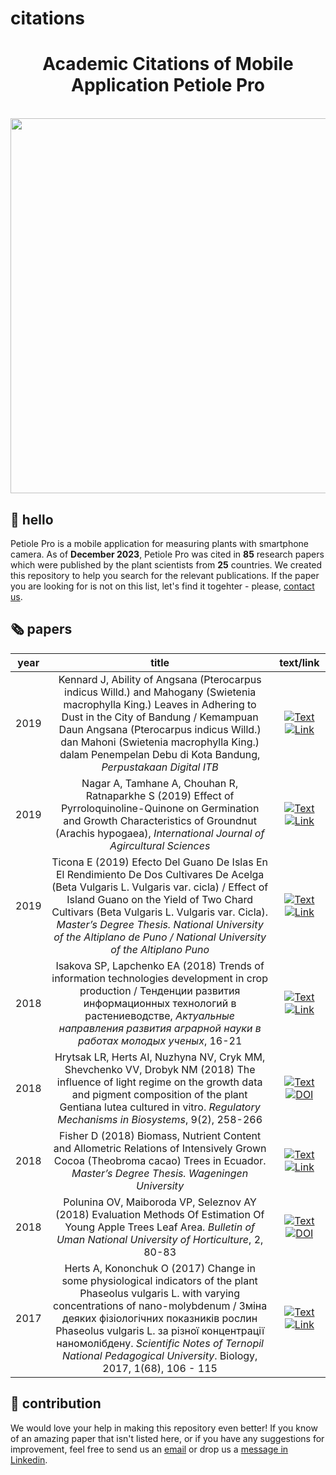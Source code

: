 # citations
<h1 align="center">Academic Citations of Mobile Application Petiole Pro</h1>

<p align="center">
    </br>
    <img width="600" src="https://github.com/" alt="">
    </br>
</p>

## 👋 hello

Petiole Pro is a mobile application for measuring plants with smartphone camera. As of **December 2023**, Petiole Pro was cited in **85** research papers which were published by the plant scientists from **25** countries. We created this repository to help you search for the relevant publications. If the paper you are looking for is not on this list, let's find it togehter - please, [contact us](mailto:supprt@petioleapp.com).

## 🗞️ papers

<!--- AUTOGENERATED_COURSES_TABLE -->
<!---
   WARNING: DO NOT EDIT THIS TABLE MANUALLY. IT IS AUTOMATICALLY GENERATED.
   HEAD OVER TO CONTRIBUTING.MD FOR MORE DETAILS ON HOW TO MAKE CHANGES PROPERLY.
-->
| **year** | **title** | **text/link** |
|:---------:|:---------:|:----------------------:|
| 2019 | Kennard J, Ability of Angsana (Pterocarpus indicus Willd.) and Mahogany (Swietenia macrophylla King.) Leaves in Adhering to Dust in the City of Bandung / Kemampuan Daun Angsana (Pterocarpus indicus Willd.) dan Mahoni (Swietenia macrophylla King.) dalam Penempelan Debu di Kota Bandung, *Perpustakaan Digital ITB* |  [![Text](https://img.shields.io/badge/Text-F9A72F)](https://github.com/petiolepro/citations/blob/5804861cc429fe04e400c6a87014380f7b156662/originals/2019_-_Kennard_Kemampuan_daun_angsana_pterocarpus_indicus_willd_dan_mahoni_swietenia_macrophylla_king_dalam_penempelan_debu_di_kota_bandung.pdf) [![Link](https://img.shields.io/badge/Link-555555)](https://digilib.itb.ac.id/index.php/gdl/view/42756)|
| 2019 | Nagar A, Tamhane A, Chouhan R, Ratnaparkhe S (2019) Effect of Pyrroloquinoline-Quinone on Germination and Growth Characteristics of Groundnut (Arachis hypogaea), *International Journal of Agircultural Sciences* |  [![Text](https://img.shields.io/badge/Text-F9A72F)](https://github.com/petiolepro/citations/blob/19a181ebc077e7a643ca737f000a61f5d452dec1/originals/2019_-_Nagar_Tamhane_Chouhan_Ratnaparkhe_Effect_of_pyrroloquinoline-quinone_on_germination_and_growth_characteristics_of_groundnut_arachis_hypogaea.pdf) [![Link](https://img.shields.io/badge/Link-555555)](https://bioinfopublication.org/files/articles/11_10_18_IJAS.pdf)|
| 2019 | Ticona E (2019) Efecto Del Guano De Islas En El Rendimiento De Dos Cultivares De Acelga (Beta Vulgaris L. Vulgaris var. cicla) / Effect of Island Guano on the Yield of Two Chard Cultivars (Beta Vulgaris L. Vulgaris var. Cicla). *Master’s Degree Thesis. National University of the Altiplano de Puno / National University of the Altiplano Puno* |  [![Text](https://img.shields.io/badge/Text-F9A72F)](https://github.com/petiolepro/citations/blob/main/originals/2018_-_Isakova_Lapchenko_Trends_of_Information_Technologies_Development_in_Crop_Production.pdf) [![Link](https://img.shields.io/badge/Link-555555)](http://repositorio.unap.edu.pe/bitstream/handle/UNAP/16006/Salamanca_Ticona_Edwin.pdf?sequence=1&isAllowed=y)|
| 2018 | Isakova SP, Lapchenko EA (2018) Trends of information technologies development in crop production / Тенденции развития информационных технологий в растениеводстве, *Актуальные направления развития аграрной науки в работах молодых ученых*, 16-21 |  [![Text](https://img.shields.io/badge/Text-F9A72F)](https://github.com/petiolepro/citations/blob/main/originals/2018_-_Isakova_Lapchenko_Trends_of_Information_Technologies_Development_in_Crop_Production.pdf) [![Link](https://img.shields.io/badge/Link-555555)](http://www.spsl.nsc.ru/FullText/konfe/%D0%9E%D0%BC%D1%81%D0%BA%D0%B8%D0%B9%D0%90%D0%9D%D0%A6-2018.pdf#page=16)|
| 2018 | Hrytsak LR, Herts AI, Nuzhyna NV, Cryk MM, Shevchenko VV, Drobyk NM (2018) The influence of light regime on the growth data and pigment composition of the plant Gentiana lutea cultured in vitro. *Regulatory Mechanisms in Biosystems*, 9(2), 258-266 |  [![Text](https://img.shields.io/badge/Text-F9A72F)](https://github.com/petiolepro/citations/blob/main/originals/2018_-_Hrytsak_The_%20Influence_of_Light%20Regime_on_the%20Growth_Data_and_Pigment_Composition.pdf) [![DOI](https://img.shields.io/badge/DOI-555555)](https://doi.org/10.15421/021838)|
| 2018 | Fisher D (2018) Biomass, Nutrient Content and Allometric Relations of Intensively Grown Cocoa (Theobroma cacao) Trees in Ecuador. *Master’s Degree Thesis. Wageningen University* |  [![Text](https://img.shields.io/badge/Text-F9A72F)](https://github.com/petiolepro/citations/blob/main/originals/2018_-_Fisher_Biomass_Nutrient_content_and_Allometric_Relations.pdf) [![Link](https://img.shields.io/badge/Link-555555)](https://edepot.wur.nl/471676)|
| 2018 | Polunina OV, Maiboroda VP, Seleznov AY (2018) Evaluation Methods Of Estimation Of Young Apple Trees Leaf Area. *Bulletin of Uman National University of Horticulture*, 2, 80-83 |  [![Text](https://img.shields.io/badge/Text-F9A72F)](https://github.com/petiolepro/citations/blob/main/originals/2018_-_Polunina_Maiboroda_Seleznov_Evalutation_Methods_of_Estimation_of_Young_Apple_Treas_Leaf-Area.pdf) [![DOI](https://img.shields.io/badge/DOI-555555)](https://doi.org/10.31395/2310-0478-2018-21-80-82)|
| 2017 | Herts A, Kononchuk O (2017) Change in some physiological indicators of the plant Phaseolus vulgaris L. with varying concentrations of nano-molybdenum / Зміна деяких фізіологічних показників рослин Phaseolus vulgaris L. за різної концентрації наномолібдену. *Scientific Notes of Ternopil National Pedagogical University*. Biology, 2017, 1(68), 106 - 115 | [![Text](https://img.shields.io/badge/Text-F9A72F)](https://github.com/petiolepro/citations/blob/1442db585091d0a2f0368fd30da3ddbe19d597f3/originals/2017_-_Herts_Kononchuk_Change_in_some_physiological_indicators_of_the_plant_Phaseolus_vulgaris_L._with_varying_concentrations_of_nano-molybdenum.pdf) [![Link](https://img.shields.io/badge/DOI-555555)](http://dspace.tnpu.edu.ua/bitstream/123456789/8026/1/Herts%2C%20Kononchuk.pdf)|
<!--- AUTOGENERATED_COURSES_TABLE -->

## 🦸 contribution

We would love your help in making this repository even better! If you know of an amazing paper that isn't listed
here, or if you have any suggestions for improvement, feel free to send us an
[email](mailto:support@petiolepro.com) or drop us a
[message in Linkedin](https://linkedin.com/company/petiole).
<!--- AUTOGENERATED_COURSES_TABLE -->

